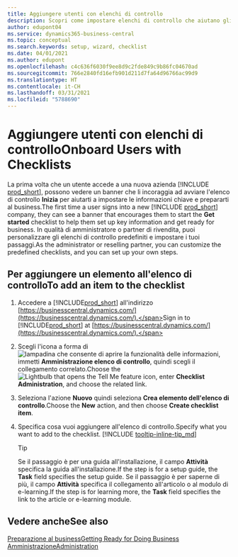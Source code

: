 ```yaml
---
title: Aggiungere utenti con elenchi di controllo
description: Scopri come impostare elenchi di controllo che aiutano gli utenti a iniziare a utilizzare Business Central.
author: edupont04
ms.service: dynamics365-business-central
ms.topic: conceptual
ms.search.keywords: setup, wizard, checklist
ms.date: 04/01/2021
ms.author: edupont
ms.openlocfilehash: c4c636f6030f9ee8d9c2fde849c9b86fc04670ad
ms.sourcegitcommit: 766e2840fd16efb901d211d7fa64d96766ac99d9
ms.translationtype: HT
ms.contentlocale: it-CH
ms.lasthandoff: 03/31/2021
ms.locfileid: "5788690"
---
```

# <a name="onboard-users-with-checklists"></a><span data-ttu-id="137cc-103">Aggiungere utenti con elenchi di controllo</span><span class="sxs-lookup"><span data-stu-id="137cc-103">Onboard Users with Checklists</span></span>

<span data-ttu-id="137cc-104">La prima volta che un utente accede a una nuova azienda [!INCLUDE [prod_short](includes/prod_short.md)], possono vedere un banner che li incoraggia ad avviare l'elenco di controllo **Inizia** per aiutarti a impostare le informazioni chiave e prepararti al business.</span><span class="sxs-lookup"><span data-stu-id="137cc-104">The first time a user signs into a new [!INCLUDE [prod_short](includes/prod_short.md)] company, they can see a banner that encourages them to start the **Get started** checklist to help them set up key information and get ready for business.</span></span> <span data-ttu-id="137cc-105">In qualità di amministratore o partner di rivendita, puoi personalizzare gli elenchi di controllo predefiniti e impostare i tuoi passaggi.</span><span class="sxs-lookup"><span data-stu-id="137cc-105">As the administrator or reselling partner, you can customize the predefined checklists, and you can set up your own steps.</span></span>

## <a name="to-add-an-item-to-the-checklist"></a><span data-ttu-id="137cc-106">Per aggiungere un elemento all'elenco di controllo</span><span class="sxs-lookup"><span data-stu-id="137cc-106">To add an item to the checklist</span></span>

1. <span data-ttu-id="137cc-107">Accedere a [!INCLUDE[prod_short](includes/prod_short.md)] all'indirizzo [https://businesscentral.dynamics.com/](https://businesscentral.dynamics.com/).</span><span class="sxs-lookup"><span data-stu-id="137cc-107">Sign in to [!INCLUDE[prod_short](includes/prod_short.md)] at [https://businesscentral.dynamics.com/](https://businesscentral.dynamics.com/).</span></span>

2. <span data-ttu-id="137cc-108">Scegli l'icona a forma di ![lampadina che consente di aprire la funzionalità delle informazioni](media/ui-search/search_small.png "Informazioni sull'operazione che si desidera eseguire"), immetti **Amministrazione elenco di controllo**, quindi scegli il collegamento correlato.</span><span class="sxs-lookup"><span data-stu-id="137cc-108">Choose the ![Lightbulb that opens the Tell Me feature](media/ui-search/search_small.png "Tell me what you want to do") icon, enter **Checklist Administration**, and choose the related link.</span></span>  

3. <span data-ttu-id="137cc-109">Seleziona l'azione **Nuovo** quindi seleziona **Crea elemento dell'elenco di controllo**.</span><span class="sxs-lookup"><span data-stu-id="137cc-109">Choose the **New** action, and then choose **Create checklist item**.</span></span>  

4. <span data-ttu-id="137cc-110">Specifica cosa vuoi aggiungere all'elenco di controllo.</span><span class="sxs-lookup"><span data-stu-id="137cc-110">Specify what you want to add to the checklist.</span></span> [!INCLUDE [tooltip-inline-tip_md](includes/tooltip-inline-tip_md.md)]

    > [!TIP]
    > <span data-ttu-id="137cc-111">Se il passaggio è per una guida all'installazione, il campo **Attività** specifica la guida all'installazione.</span><span class="sxs-lookup"><span data-stu-id="137cc-111">If the step is for a setup guide, the **Task** field specifies the setup guide.</span></span> <span data-ttu-id="137cc-112">Se il passaggio è per saperne di più, il campo **Attività** specifica il collegamento all'articolo o al modulo di e-learning.</span><span class="sxs-lookup"><span data-stu-id="137cc-112">If the step is for learning more, the **Task** field specifies the link to the article or e-learning module.</span></span>

## <a name="see-also"></a><span data-ttu-id="137cc-113">Vedere anche</span><span class="sxs-lookup"><span data-stu-id="137cc-113">See also</span></span>

[<span data-ttu-id="137cc-114">Preparazione al business</span><span class="sxs-lookup"><span data-stu-id="137cc-114">Getting Ready for Doing Business</span></span>](ui-get-ready-business.md)  
[<span data-ttu-id="137cc-115">Amministrazione</span><span class="sxs-lookup"><span data-stu-id="137cc-115">Administration</span></span>](admin-setup-and-administration.md)  

